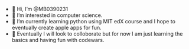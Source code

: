 - 👋 Hi, I’m @MB0390231
- 👀 I’m interested in computer science.
- 🌱 I’m currently learning python using MIT edX course and I hope to eventually create apple apps for fun. 
- 💞️ Eventually I will look to colloborate but for now I am just learning the basics and having fun with codewars. 


